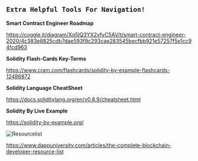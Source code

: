 ## ```Extra Helpful Tools For Navigation!```



 **Smart Contract Engineer Roadmap**

https://coggle.it/diagram/Xq5IQ3YX2vfyC5AV/t/smart-contract-engineer-2020/4c383e8825cdb7dae593f9c293cae283545becfbb921e57257f5e1cc94fcd963


**Solidity Flash-Cards Key-Terms**

https://www.cram.com/flashcards/solidity-by-example-flashcards-12486872

 **Solidity Language CheatSheet**

https://docs.soliditylang.org/en/v0.8.9/cheatsheet.html

**Solidity By Live Example**

https://solidity-by-example.org/



![Resourcelist](https://user-images.githubusercontent.com/59753390/147586442-b4fd360a-4835-4c4f-9f02-796b7e624409.JPG)

https://www.dappuniversity.com/articles/the-complete-blockchain-developer-resource-list

